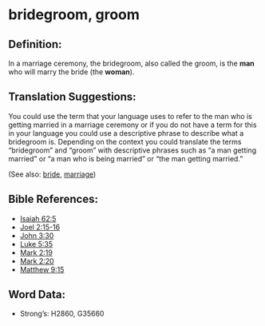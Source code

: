 # bridegroom, groom

## Definition:

In a marriage ceremony, the bridegroom, also called the groom, is the **man** who will marry the bride (the **woman**).


## Translation Suggestions:

You could use the term that your language uses to refer to the man who is getting married in a marriage ceremony or if you do not have a term for this in your language you could use a descriptive phrase to describe what a bridegroom is. Depending on the context you could translate the terms “bridegroom” and “groom” with descriptive phrases such as “a man getting married” or “a man who is being married” or “the man getting married.”


(See also: [bride](../other/bride.md), [marriage](../other/marriage.md))

## Bible References:

* [Isaiah 62:5](rc://en/tn/help/isa/62/5)
* [Joel 2:15-16](rc://en/tn/help/jol/02/15)
* [John 3:30](rc://en/tn/help/jhn/03/30)
* [Luke 5:35](rc://en/tn/help/luk/05/35)
* [Mark 2:19](rc://en/tn/help/mrk/02/19)
* [Mark 2:20](rc://en/tn/help/mrk/02/20)
* [Matthew 9:15](rc://en/tn/help/mat/09/15)

## Word Data:

* Strong’s: H2860, G35660
